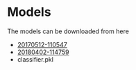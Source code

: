 # Models    
The models can be downloaded from here
- [20170512-110547](https://drive.google.com/file/d/0B5MzpY9kBtDVZ2RpVDYwWmxoSUk)
- [20180402-114759](https://drive.google.com/open?id=1EXPBSXwTaqrSC0OhUdXNmKSh9qJUQ55-)
- classifier.pkl
